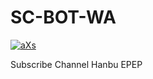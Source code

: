 # SC-BOT-WA
<!-- [![IMG-20220614-WA0022.png](https://i.postimg.cc/y88PkL39/IMG-20220614-WA0022.png)](https://postimg.cc/6yFRPL05) -->
<a href='https://www.instagram.com/ardhixs_/' target='_blank'><img src='https://i.postimg.cc/y88PkL39/IMG-20220614-WA0022.png' border='0' alt='aXs'/></a>



Subscribe Channel Hanbu EPEP
